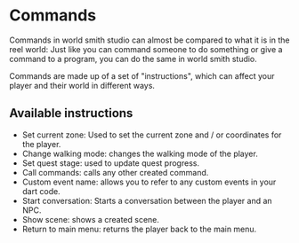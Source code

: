 # Commands

Commands in world smith studio can almost be compared to what it is in the reel world: Just like you can command someone to do something or give a command to a program, you can do the same in world smith studio.

Commands are made up of a set of "instructions", which can affect your player and their world in different ways.

## Available instructions

- Set current zone: Used to set the current zone and / or coordinates for the player.
- Change walking mode: changes the walking mode of the player.
- Set quest stage: used to update quest progress.
- Call commands: calls any other created command.
- Custom event name: allows you to refer to any custom events in your dart code.
- Start conversation: Starts a conversation between the player and an NPC.
- Show scene: shows a created scene.
- Return to main menu: returns the player back to the main menu.

